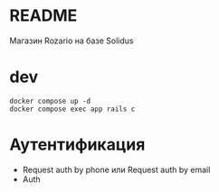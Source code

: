 # README

Магазин Rozario на базе Solidus

# dev
```
docker compose up -d
docker compose exec app rails c
```

# Аутентификация
 - Request auth by phone или Request auth by email
 - Auth



